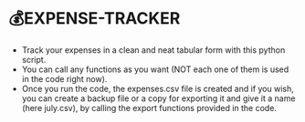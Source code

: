 # 💰**EXPENSE-TRACKER**
- Track your expenses in a clean and neat tabular form with this python script.
- You can call any functions as you want (NOT each one of them is used in the code right now).
- Once you run the code, the expenses.csv file is created and if you wish, you can create a backup file or a copy for exporting it and give it a name (here july.csv), by calling the export functions provided in the code.
